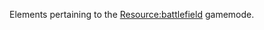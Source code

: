 Elements pertaining to the [<Resource:battlefield>](/docs/resource:battlefield.md "wikilink") gamemode.
